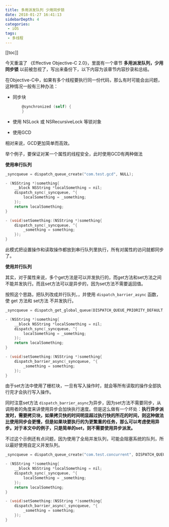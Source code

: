 ```yaml
---
title: 多用派发队列 少用同步锁
date: 2018-01-27 16:41:13
sidebarDepth: 4
categories: 
 - iOS
tags: 
 - 多线程
---
```


[[toc]]

今天重温了 《Effective Objective-C 2.0》，里面有一个章节 **多用派发队列，少用同步锁** 以前被忽视了，写出来备份下，以下内容为该章节内容抄录和总结。

在Objective-C中，如果有多个线程要执行同一份代码，那么有时可能会出问题，这种情况一般有三种办法：

* 同步块

  ```objective-c
      @synchronized (self) {
      }
  ```

* 使用 NSLock 或 NSRecursiveLock 等锁对象

* 使用GCD

相对来说，GCD更加简单而高效。



举个例子，要保证对某一个属性的线程安全，此时使用GCD有两种做法

**使用串行队列**

```objective-c
_syncqueue = dispatch_queue_create("com.test.gcd", NULL);

- (NSString *)something{
    __block NSString *localSomething = nil;
    dispatch_sync(_syncqueue, ^{
        localSomething = _something;
    });
    return localSomething;
}

- (void)setSomething:(NSString *)something{
    dispatch_sync(_syncqueue, ^{
        _something = something;
    });
}
```

此模式把设置操作和读取操作都放到串行队列里执行，所有对属性的访问就都同步了。

**使用并行队列**

其实，对于属性来说，多个get方法是可以并发执行的，而get方法和set方法之间不能并发执行。而且set方法可以是异步的，因为set方法不需要返回值。

按照这个思路，把队列改成并行队列，，并使用 `dispatch_barrier_async` 函数，使 get 方法和 set方法 不并发执行。

```objective-c
_syncqueue = dispatch_get_global_queue(DISPATCH_QUEUE_PRIORITY_DEFAULT, 0);

- (NSString *)something{
    __block NSString *localSomething = nil;
    dispatch_sync(_syncqueue, ^{
        localSomething = _something;
    });
    return localSomething;
}

- (void)setSomething:(NSString *)something{
    dispatch_barrier_async(_syncqueue, ^{
        _something = something;
    });
}
```

由于set方法中使用了栅栏块，一旦有写入操作时，就会等所有读取的操作全部执行完才会执行写入操作。

同时注意set方法 `dispatch_barrier_async`为异步，因为set方法不需要同步，从调用者的角度来讲使用异步会加快执行速度。但是这么做有一个坏处：**执行异步派发时，需要拷贝块，如果拷贝快的时间明显超过执行快的所花的时间，则这种做法比使用同步会更慢，但是如果块要执行的为更繁重的任务，那么可以考虑使用异步。对于本文中的例子，只是简单的set，则不需要使用异步派发。**



不过这个示例还有点问题，因为使用了全局并发队列，可能会阻塞系统的队列，所以最好使用自定义并发队列。

```objective-c
_syncqueue = dispatch_queue_create("com.test.concurrent", DISPATCH_QUEUE_CONCURRENT);

- (NSString *)something{
    __block NSString *localSomething = nil;
    dispatch_sync(_syncqueue, ^{
        localSomething = _something;
    });
    return localSomething;
}

- (void)setSomething:(NSString *)something{
    dispatch_barrier_async(_syncqueue, ^{
        _something = something;
    });
}
```